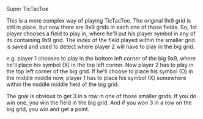 Super TicTacToe

This is a more complex way of playing TicTacToe.
The original 9x9 grid is still in place, but now there are 9x9 grids in each one of those fields.
So, 1st player chooses a field to play in, where he'll put his player symbol in any of its containing 9x9 grid. The index of the field played within the smaller grid is saved and used to detect where player 2 will have to play in the big grid.

e.g. player 1 chooses to play in the bottom left corner of the big 9x9, where he'll place his symbol (X) in the top left corner.
Now player 2 has to play in the top left corner of the big grid. If he'll choose to place his symbol (O) in the middle middle now, player 1 has to place his symbol (X) somewhere within the middle middle field of the big grid.

The goal is obvious to get 3 in a row in one of those smaller grids. If you do win one, you win the field in the big grid. And if you won 3 in a row on the big grid, you win and get a point.
